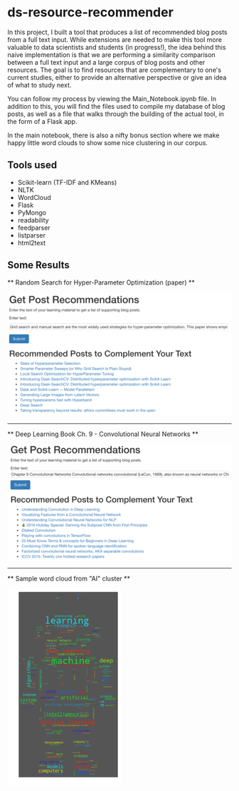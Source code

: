 # ds-resource-recommender

In this project, I built a tool that produces a list of recommended blog posts from a full text input. While extensions are needed to make this tool more valuable to data scientists and students (in progress!), the idea behind this naive implementation is that we are performing a similarity comparison between a full text input and a large corpus of blog posts and other resources.  The goal is to find resources that are complementary to one's current studies, either to provide an alternative perspective or give an idea of what to study next.

You can follow my process by viewing the Main_Notebook.ipynb file. In addition to this, you will find the files used to compile my database of blog posts, as well as a file that walks through the building of the actual tool, in the form of a Flask app.

In the main notebook, there is also a nifty bonus section where we make happy little word clouds to show some nice clustering in our corpus.


## Tools used
+ Scikit-learn (TF-IDF and KMeans)
+ NLTK
+ WordCloud
+ Flask
+ PyMongo
+ readability
+ feedparser
+ listparser
+ html2text


## Some Results

** Random Search for Hyper-Parameter Optimization (paper) **

<img src="https://github.com/Mattymar/ds-resource-recommender/blob/master/grid_search_rec.png" width=512>

-----

** Deep Learning Book Ch. 9 - Convolutional Neural Networks **

<img src="https://github.com/Mattymar/ds-resource-recommender/blob/master/cnn_rec.png" width=512>

-----

** Sample word cloud from "AI" cluster **

<img src="https://github.com/Mattymar/ds-resource-recommender/blob/master/robot_cloud_gray.png" width=256>